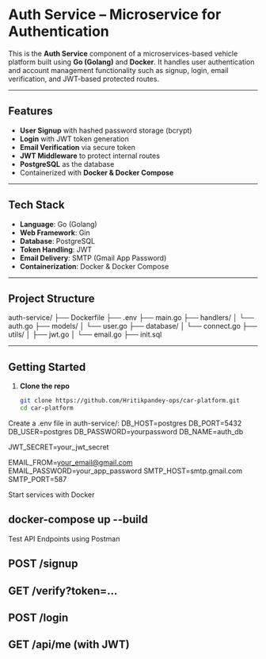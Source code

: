 # Auth Service – Microservice for Authentication

This is the **Auth Service** component of a microservices-based vehicle platform built using **Go (Golang)** and **Docker**. It handles user authentication and account management functionality such as signup, login, email verification, and JWT-based protected routes.

---

## Features

- **User Signup** with hashed password storage (bcrypt)
- **Login** with JWT token generation
- **Email Verification** via secure token
- **JWT Middleware** to protect internal routes
- **PostgreSQL** as the database
- Containerized with **Docker & Docker Compose**

---

## Tech Stack

- **Language**: Go (Golang)
- **Web Framework**: Gin
- **Database**: PostgreSQL
- **Token Handling**: JWT
- **Email Delivery**: SMTP (Gmail App Password)
- **Containerization**: Docker & Docker Compose

---

## Project Structure
auth-service/
├── Dockerfile
├── .env
├── main.go
├── handlers/
│ └── auth.go
├── models/
│ └── user.go
├── database/
│ └── connect.go
├── utils/
│ ├── jwt.go
│ └── email.go
├── init.sql

---

## Getting Started

1. **Clone the repo**
   ```bash
   git clone https://github.com/Hritikpandey-ops/car-platform.git
   cd car-platform

Create a .env file in auth-service/:
DB_HOST=postgres
DB_PORT=5432
DB_USER=postgres
DB_PASSWORD=yourpassword
DB_NAME=auth_db

JWT_SECRET=your_jwt_secret

EMAIL_FROM=your_email@gmail.com
EMAIL_PASSWORD=your_app_password
SMTP_HOST=smtp.gmail.com
SMTP_PORT=587


Start services with Docker
## docker-compose up --build


Test API Endpoints using Postman
## POST /signup
## GET /verify?token=...
## POST /login
## GET /api/me (with JWT)
